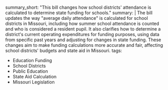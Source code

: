 summary_short: "This bill changes how school districts' attendance is calculated to determine state funding for schools."
summary: |
  The bill updates the way "average daily attendance" is calculated for school districts in Missouri, including how summer school attendance is counted and who is considered a resident pupil. It also clarifies how to determine a district's current operating expenditures for funding purposes, using data from specific past years and adjusting for changes in state funding. These changes aim to make funding calculations more accurate and fair, affecting school districts' budgets and state aid in Missouri.
tags:
  - Education Funding
  - School Districts
  - Public Education
  - State Aid Calculation
  - Missouri Legislation
